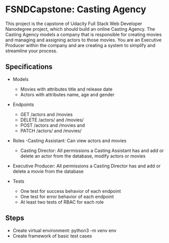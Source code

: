 # FSNDCapstone: Casting Agency

This project is the capstone of Udacity Full Stack Web Developer Nanodegree project, which should build an online Casting Agency. The Casting Agency models a company that is responsible for creating movies and managing and assigning actors to those movies. You are an Executive Producer within the company and are creating a system to simplify and streamline your process.

## Specifications

- Models
  - Movies with attributes title and release date
  - Actors with attributes name, age and gender

- Endpoints
  - GET /actors and /movies
  - DELETE /actors/ and /movies/
  - POST /actors and /movies and
  - PATCH /actors/ and /movies/

- Roles
  -Casting Assistant: Can view actors and movies
  - Casting Director: All permissions a Casting Assistant has and add or delete an actor from the database, modify actors or movies
- Executive Producer: All permissions a Casting Director has and add or delete a movie from the database

- Tests
  - One test for success behavior of each endpoint
  - One test for error behavior of each endpoint
  - At least two tests of RBAC for each role

## Steps

- Create virtual environment: python3 -m venv env
- Create framework of basic test cases

